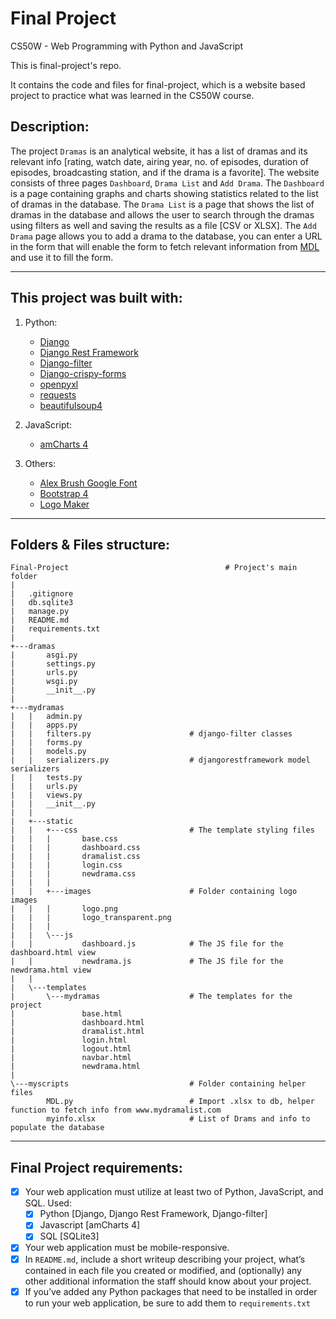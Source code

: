 # Final Project
CS50W - Web Programming with Python and JavaScript

This is final-project's repo.

It contains the code and files for final-project, which is a website based project to practice what was learned in the CS50W course.

## Description:
The project ``Dramas`` is an analytical website, it has a list of dramas and its relevant info [rating, watch date, airing year, no. of episodes, duration of episodes, broadcasting station, and if the drama is a favorite].
The website consists of three pages ``Dashboard``, ``Drama List`` and ``Add Drama``.
The ``Dashboard`` is a page containing graphs and charts showing statistics related to the list of dramas in the database.
The ``Drama List`` is a page that shows the list of dramas in the database and allows the user to search through the dramas using filters as well and saving the results as a file [CSV or XLSX].
The ``Add Drama`` page allows you to add a drama to the database, you can enter a URL in the form that will enable the form to fetch relevant information from [MDL](www.mydramalist.com) and use it to fill the form.

------------


## This project was built with:
1. Python:
	- [Django](https://pypi.org/project/Django/ "Django")
	- [Django Rest Framework](https://pypi.org/project/djangorestframework/ "Django Rest Framework")
	-  [Django-filter](https://pypi.org/project/django-filter/ "Django-filter")
	- 	[Django-crispy-forms](https://pypi.org/project/django-crispy-forms/ "Django-crispy-forms")
	- 	[openpyxl](https://pypi.org/project/openpyxl/ "openpyxl")
	- 	[requests](https://pypi.org/project/requests/ "requests")
	- 	[beautifulsoup4](https://pypi.org/project/beautifulsoup4/ "beautifulsoup4")

2. JavaScript:
	- [amCharts 4](https://www.amcharts.com/ "amCharts 4")

3. Others:
	- [Alex Brush Google Font](https://fonts.google.com/specimen/Alex+Brush "Alex Brush Google Font")
	- [Bootstrap 4](https://getbootstrap.com/ "Bootstrap 4")
	- [Logo Maker](https://hatchful.shopify.com/)
------------


## Folders & Files structure:

```
Final-Project                                   # Project's main folder
|
|   .gitignore
|   db.sqlite3
|   manage.py
|   README.md
|   requirements.txt
|   
+---dramas
|       asgi.py
|       settings.py
|       urls.py
|       wsgi.py
|       __init__.py
|       
+---mydramas
|   |   admin.py
|   |   apps.py
|   |   filters.py                      # django-filter classes
|   |   forms.py
|   |   models.py
|   |   serializers.py                  # djangorestframework model serializers
|   |   tests.py
|   |   urls.py
|   |   views.py
|   |   __init__.py
|   |   
|   +---static
|   |   +---css                         # The template styling files
|   |   |       base.css
|   |   |       dashboard.css
|   |   |       dramalist.css
|   |   |       login.css
|   |   |       newdrama.css
|   |   |       
|   |   +---images                      # Folder containing logo images
|   |   |       logo.png
|   |   |       logo_transparent.png
|   |   |       
|   |   \---js
|   |           dashboard.js            # The JS file for the dashboard.html view
|   |           newdrama.js             # The JS file for the newdrama.html view
|   |           
|   \---templates
|       \---mydramas                    # The templates for the project
|               base.html
|               dashboard.html
|               dramalist.html
|               login.html
|               logout.html
|               navbar.html
|               newdrama.html
|               
\---myscripts                           # Folder containing helper files
        MDL.py                          # Import .xlsx to db, helper function to fetch info from www.mydramalist.com
        myinfo.xlsx                     # List of Drams and info to populate the database
```

------------


## Final Project requirements:
- [x] Your web application must utilize at least two of Python, JavaScript, and SQL. Used:
	- [x] Python [Django, Django Rest Framework, Django-filter]
	- [x] Javascript [amCharts 4]
	- [x] SQL [SQLite3]
- [x] Your web application must be mobile-responsive.
- [x] In `README.md`, include a short writeup describing your project, what’s contained in each file you created or modified, and (optionally) any other additional information the staff should know about your project.
- [x] If you’ve added any Python packages that need to be installed in order to run your web application, be sure to add them to `requirements.txt`
